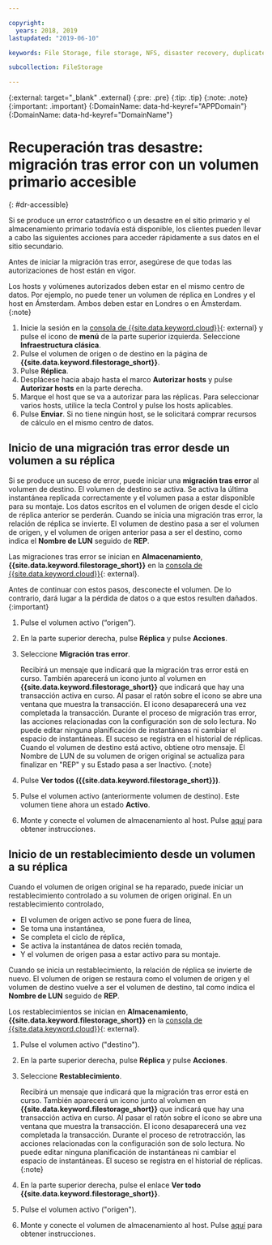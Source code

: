 ```yaml
---

copyright:
  years: 2018, 2019
lastupdated: "2019-06-10"

keywords: File Storage, file storage, NFS, disaster recovery, duplicate volume, replica volume, failover, failback,

subcollection: FileStorage

---
```

{:external: target="_blank" .external}
{:pre: .pre}
{:tip: .tip}
{:note: .note}
{:important: .important}
{:DomainName: data-hd-keyref="APPDomain"}
{:DomainName: data-hd-keyref="DomainName"}

# Recuperación tras desastre: migración tras error con un volumen primario accesible
{: #dr-accessible}

Si se produce un error catastrófico o un desastre en el sitio primario y el almacenamiento primario todavía está disponible, los clientes pueden llevar a cabo las siguientes acciones para acceder rápidamente a sus datos en el sitio secundario.

Antes de iniciar la migración tras error, asegúrese de que todas las autorizaciones de host están en vigor.

Los hosts y volúmenes autorizados deben estar en el mismo centro de datos. Por ejemplo, no puede tener un volumen de réplica en Londres y el host en Ámsterdam. Ambos deben estar en Londres o en Ámsterdam.
{:note}

1. Inicie la sesión en la [consola de {{site.data.keyword.cloud}}](https://{DomainName}/catalog){: external} y pulse el icono de **menú** de la parte superior izquierda. Seleccione **Infraestructura clásica**.
2. Pulse el volumen de origen o de destino en la página de **{{site.data.keyword.filestorage_short}}**.
3. Pulse **Réplica**.
4. Desplácese hacia abajo hasta el marco **Autorizar hosts** y pulse **Autorizar hosts** en la parte derecha.
5. Marque el host que se va a autorizar para las réplicas. Para seleccionar varios hosts, utilice la tecla Control y pulse los hosts aplicables.
6. Pulse **Enviar**. Si no tiene ningún host, se le solicitará comprar recursos de cálculo en el mismo centro de datos.

## Inicio de una migración tras error desde un volumen a su réplica

Si se produce un suceso de error, puede iniciar una **migración tras error** al volumen de destino. El volumen de destino se activa. Se activa la última instantánea replicada correctamente y el volumen pasa a estar disponible para su montaje. Los datos escritos en el volumen de origen desde el ciclo de réplica anterior se perderán. Cuando se inicia una migración tras error, la relación de réplica se invierte. El volumen de destino pasa a ser el volumen de origen, y el volumen de origen anterior pasa a ser el destino, como indica el **Nombre de LUN** seguido de **REP**.

Las migraciones tras error se inician en **Almacenamiento**, **{{site.data.keyword.filestorage_short}}** en la [consola de {{site.data.keyword.cloud}}](https://{DomainName}/classic){: external}.

Antes de continuar con estos pasos, desconecte el volumen. De lo contrario, dará lugar a la pérdida de datos o a que estos resulten dañados.
{:important}

1. Pulse el volumen activo (“origen”).
2. En la parte superior derecha, pulse **Réplica** y pulse **Acciones**.
3. Seleccione **Migración tras error**.

   Recibirá un mensaje que indicará que la migración tras error está en curso. También aparecerá un icono junto al volumen en **{{site.data.keyword.filestorage_short}}** que indicará que hay una transacción activa en curso. Al pasar el ratón sobre el icono se abre una ventana que muestra la transacción. El icono desaparecerá una vez completada la transacción. Durante el proceso de migración tras error, las acciones relacionadas con la configuración son de solo lectura. No puede editar ninguna planificación de instantáneas ni cambiar el espacio de instantáneas. El suceso se registra en el historial de réplicas.<br/> Cuando el volumen de destino está activo, obtiene otro mensaje. El Nombre de LUN de su volumen de origen original se actualiza para finalizar en "REP" y su Estado pasa a ser Inactivo.
   {:note}
4. Pulse **Ver todos ({{site.data.keyword.filestorage_short}})**.
5. Pulse el volumen activo (anteriormente volumen de destino). Este volumen tiene ahora un estado **Activo**.
6. Monte y conecte el volumen de almacenamiento al host. Pulse [aquí](/docs/infrastructure/FileStorage?topic=FileStorage-orderingConsole) para obtener instrucciones.


## Inicio de un restablecimiento desde un volumen a su réplica

Cuando el volumen de origen original se ha reparado, puede iniciar un restablecimiento controlado a su volumen de origen original. En un restablecimiento controlado,

- El volumen de origen activo se pone fuera de línea,
- Se toma una instantánea,
- Se completa el ciclo de réplica,
- Se activa la instantánea de datos recién tomada,
- Y el volumen de origen pasa a estar activo para su montaje.

Cuando se inicia un restablecimiento, la relación de réplica se invierte de nuevo. El volumen de origen se restaura como el volumen de origen y el volumen de destino vuelve a ser el volumen de destino, tal como indica el **Nombre de LUN** seguido de **REP**.

Los restablecimientos se inician en **Almacenamiento**, **{{site.data.keyword.filestorage_short}}** en la [consola de {{site.data.keyword.cloud}}](https://{DomainName}/classic){: external}.

1. Pulse el volumen activo ("destino").
2. En la parte superior derecha, pulse **Réplica** y pulse **Acciones**.
3. Seleccione **Restablecimiento**.

   Recibirá un mensaje que indicará que la migración tras error está en curso. También aparecerá un icono junto al volumen en **{{site.data.keyword.filestorage_short}}** que indicará que hay una transacción activa en curso. Al pasar el ratón sobre el icono se abre una ventana que muestra la transacción. El icono desaparecerá una vez completada la transacción. Durante el proceso de retrotracción, las acciones relacionadas con la configuración son de solo lectura. No puede editar ninguna planificación de instantáneas ni cambiar el espacio de instantáneas. El suceso se registra en el historial de réplicas.
   {:note}
4. En la parte superior derecha, pulse el enlace **Ver todo {{site.data.keyword.filestorage_short}}**.
5. Pulse el volumen activo ("origen").
6. Monte y conecte el volumen de almacenamiento al host. Pulse [aquí](/docs/infrastructure/FileStorage?topic=FileStorage-orderingConsole) para obtener instrucciones.
